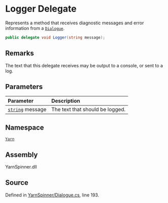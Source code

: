 <!-- This file was generated by a tool. Do not edit this file by hand. -->

# Logger Delegate

Represents a method that receives diagnostic messages and error
information from a [`Dialogue`](/api/csharp/yarn/dialogue.md).


```csharp
public delegate void Logger(string message);
```
## Remarks

The text that this delegate receives may be output to a console, or
sent to a log.


## Parameters
|Parameter|Description|
|:---|:---|
|[`string`](https://docs.microsoft.com/dotnet/api/System.String) message|The text that should be logged.|


## Namespace
[`Yarn`](/api/csharp/yarn/README.md)

## Assembly
YarnSpinner.dll

## Source
Defined in [YarnSpinner/Dialogue.cs](https://github.com/YarnSpinnerTool/YarnSpinner//blob/develop/YarnSpinner/Dialogue.cs#L193), line 193.
